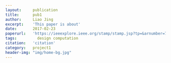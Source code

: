 ```yaml
---
layout:     publication
title:      pub1
author:     Liao Jing
excerpt:    'This paper is about'
date:       2017-02-23
paperurl:   'https://ieeexplore.ieee.org/stamp/stamp.jsp?tp=&arnumber=7860884'
tags: 		  design computation
citation:   'citation'
category:   project1
header-img: "img/home-bg.jpg"
---
```

